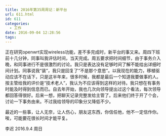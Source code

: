 ```yaml
---
title: 2016年第35周周记：新平台
url: 611.html
id: 611
categories:
  - 工作
date: 2016-09-04 12:28:56
tags:
---
```


正在研究openwrt实现wireless功能，差不多完成时，新平台的事又来。周四下班前十几分钟，同事叫我评估时间，当天完成。周五要求把时间细节，由于事务介入晚，和同事进行不是很激烈的讨论。我只是表达没有足够时间了解不能给出详细时间计划。同事说我“装”，我只是回复了“不是那个意思”。以我现在的能力，移植驱动应该不在话下，只是这半年来，很多时候，我都是最后一个知道我要做事的人。按主管给我的评价是“技术老人”，我认为不应该得到这样的对待。我只想在有事务时能及时得到信息而已。自去年开始，我也几次向领导提出过这个看法，每次领导都回答得很好。后来一想，把聊天记录完整发给主管了。后来他们终于开了个会，讨论一下事务由来。不过我给领导的印象分又降低不少。 
<!-- more -->
最近的一些事，让人无奈，让人伤心，朋友这东西，你信任他，他不一定信作你。唉，可能要花很长时间才能平复。 

李迟 2016.9.4 周日